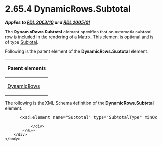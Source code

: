 <html dir="LTR" xmlns:mshelp="http://msdn.microsoft.com/mshelp" xmlns:ddue="http://ddue.schemas.microsoft.com/authoring/2003/5" xmlns:xlink="http://www.w3.org/1999/xlink" xmlns:tool="http://www.microsoft.com/tooltip">
    <head>
        <meta http-equiv="Content-Type" content="text/html; CHARSET=utf-8"></meta>
        <meta name="save" content="history"></meta>
        <title>2.65.4 DynamicRows.Subtotal</title>
        <xml>
            <mshelp:toctitle title="2.65.4 DynamicRows.Subtotal"></mshelp:toctitle>
            <mshelp:rltitle title="[MS-RDL]: DynamicRows.Subtotal"></mshelp:rltitle>
            <mshelp:keyword index="A" term="227b6ebb-6233-41c0-bd8b-294524b32464"></mshelp:keyword>
            <mshelp:attr name="DCSext.ContentType" value="open specification"></mshelp:attr>
            <mshelp:attr name="AssetID" value="227b6ebb-6233-41c0-bd8b-294524b32464"></mshelp:attr>
            <mshelp:attr name="TopicType" value="kbRef"></mshelp:attr>
            <mshelp:attr name="DCSext.Title" value="[MS-RDL]: DynamicRows.Subtotal" />
        </xml>
    </head>
    <body>
        <div id="header">
            <h1 class="heading">2.65.4 DynamicRows.Subtotal</h1>
        </div>
        <div id="mainSection">
            <div id="mainBody">
                <div id="allHistory" class="saveHistory"></div>
                <div id="sectionSection0" class="section" name="collapseableSection">
                    

<p><b><i>Applies to </i></b><a href="a7e2ad00-07c8-4f6d-80ab-3ad55df7b233.md"><b><i>RDL 2003/10</i></b></a><b>
<i>and </i></b><a href="3ebe2912-4958-4832-b391-cad1f5e13338.md"><b><i>RDL 2005/01</i></b></a></p>

<p>The <b>DynamicRows.Subtotal</b> element specifies that an
automatic subtotal row is included in the rendering of a <a href="25419c0a-c7c6-43d7-8ca5-1af842666dcb.md">Matrix</a>. This element is
optional and is of type <a href="44172a0a-a53f-423e-be81-08352a109961.md">Subtotal</a>.</p>

<p>Following is the parent element of the <b>DynamicRows.Subtotal</b>
element.</p>

<table>
 <thead>
  <tr>
   <th>
   <p>Parent elements</p>
   </th>
  </tr>
 </thead>
 <tr>
  <td>
  <p><a href="ae8d4d93-e1d0-4379-ac48-4744a347f9db.md">DynamicRows</a></p>
  </td>
 </tr>
</table>

<p>The following is the XML Schema definition of the <b>DynamicRows.Subtotal</b>
element.</p>

<dl>
<dd>
<div><pre> &lt;xsd:element name=&quot;Subtotal&quot; type=&quot;SubtotalType&quot; minOccurs=&quot;0&quot; /&gt;
</pre></div>
</dd></dl>


                </div>
            </div>
        </div>
    </body>
</html>